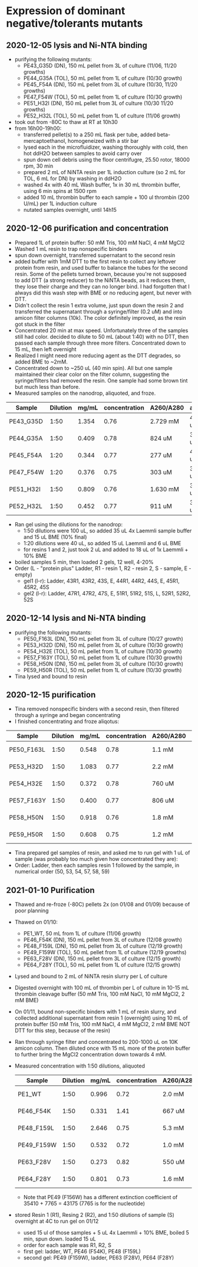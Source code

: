 # Expression of dominant negative/tolerants mutants 

## 2020-12-05 lysis and Ni-NTA binding
- purifying the following mutants:
    - PE43_G35D (DN), 150 mL pellet from 3L of culture (11/06, 11/20 growths)
    - PE44_G35A (TOL), 50 mL pellet from 1L of culture (10/30 growth)
    - PE45_F54A (DN), 150 mL pellet from 3L of culture (10/30, 11/20 growths)
    - PE47_F54W (TOL), 50 mL pellet from 1L of culture (10/30 growth)
    - PE51_H32I (DN), 150 mL pellet from 3L of culture (10/30 11/20 growths)
    - PE52_H32L (TOL), 50 mL pellet from 1L of culture (11/06 growth)
- took out from -80C to thaw at RT at 10h30
- from 16h00-19h00:
    - transferred pellet(s) to a 250 mL flask per tube, added beta-mercaptoethanol, homogeneized with a stir bar
    - lysed each in the microfluidizer, washing thoroughly with cold, then hot ddH2O between samples to avoid carry over
    - spun down cell debris using the floor centrifugre, 25.50 rotor, 18000 rpm, 30 min
    - prepared 2 mL of NiNTA resin per 1L induction culture (so 2 mL for TOL, 6 mL for DN) by washing in ddH2O
    - washed 4x with 40 mL Wash buffer, 1x in 30 mL thrombin buffer, using 6 min spins at 1500 rpm
    - added 10 mL thrombin buffer to each sample + 100 ul thrombin (200 U/mL) per 1L induction culture
    - nutated samples overnight, until 14h15

## 2020-12-06 purification and concentration 
- Prepared 1L of protein buffer: 50 mM Tris, 100 mM NaCl, 4 mM MgCl2
- Washed 1 mL resin to trap nonspecific binders
- spun down overnight, transferred supernatant to the second resin
- added buffer with 1mM DTT to the first resin to collect any leftover protein from resin, and used buffer to balance the tubes for the second resin. Some of the pellets turned brown, because you're not supposed to add DTT (a strong reducer) to the NiNTA beads, as it reduces them, they lose their charge and they can no longer bind. I had forgotten that I always did this wash step with BME or no reducing agent, but never with DTT.
- Didn't collect the resin 1 extra volume, just spun down the resin 2 and transferred the supernatant through a syringe/filter (0.2 uM) and into amicon filter columns (10k). The color definitely improved, as the resin got stuck in the filter
- Concentrated 20 min at max speed. Unfortunately three of the samples still had color. decided to dilute to 50 mL (about 1:40) with no DTT, then passed each sample through three more filters. Concentrated down to 15 mL, then left overnight
- Realized I might need more reducing agent as the DTT degrades, so added BME to ~2mM.
- Concentrated down to ~250 uL (40 min spin). All but one sample maintained their clear color on the filter column, suggesting the syringe/filters had removed the resin. One sample had some brown tint but much less than before.
- Measured samples on the nanodrop, aliquoted, and froze.

Sample | Dilution | mg/mL | concentration | A260/A280 | aliquots |
--- | --- | --- | --- | --- | --- | 
PE43_G35D | 1:50 | 1.354 | 0.76 | 2.729 mM | 4 x 100 uL |
PE44_G35A | 1:50 | 0.409 | 0.78 | 824 uM   | 3 x 75 uL  |
PE45_F54A | 1:20 | 0.344 | 0.77 | 277 uM   | 4 x 100 uL | 
PE47_F54W | 1:20 | 0.376 | 0.75 | 303 uM   | 3 x 290 uL |
PE51_H32I | 1:50 | 0.809 | 0.76 | 1.630 mM | 3 x 290 uL |
PE52_H32L | 1:50 | 0.452 | 0.77 | 911 uM   | 3 x 290 uL |

- Ran gel using the dilutions for the nanodrop:
    - 1:50 dilutions were 100 uL, so added 35 uL 4x Laemmli sample buffer and 15 uL BME (10% final)
    - 1:20 dilutions were 40 uL, so added 15 uL Laemmli and 6 uL BME
    - for resins 1 and 2, just took 2 uL and added to 18 uL of 1x Laemmli + 10% BME
- boiled samples 5 min, then loaded 2 gels, 12 well, 4-20%
- Order (L - "protein plus" Ladder, R1 - resin 1, R2 - resin 2, S - sample, E - empty) 
    - gel1 (l-r): Ladder, 43R1, 43R2, 43S, E, 44R1, 44R2, 44S, E, 45R1, 45R2, 45S
    - gel2 (l-r): Ladder, 47R1, 47R2, 47S, E, 51R1, 51R2, 51S, L, 52R1, 52R2, 52S

    


## 2020-12-14 lysis and Ni-NTA binding
- purifying the following mutants:
    - PE50_F163L (DN), 150 mL pellet from 3L of culture (10/27 growth)
    - PE53_H32D (DN), 150 mL pellet from 3L of culture (10/30 growth)
    - PE54_H32E (TOL), 50 mL pellet from 1L of culture (10/30 growth)
    - PE57_F163Y (TOL), 50 mL pellet from 1L of culture (10/30 growth)
    - PE58_H50N (DN), 150 mL pellet from 3L of culture (10/30 growth)
    - PE59_H50R (TOL), 50 mL pellet from 1L of culture (10/30 growth) 
- Tina lysed and bound to resin

## 2020-12-15 purification
- Tina removed nonspecific binders with a second resin, then filtered through a syringe and began concentrating
- I finished concentrating and froze aliqotus:

Sample | Dilution | mg/mL | concentration | A260/A280 | aliquots |
--- | --- | --- | --- | --- | --- | 
PE50_F163L | 1:50 | 0.548 | 0.78 | 1.1 mM | 4 x 150 uL |
PE53_H32D  | 1:50 | 1.083 | 0.77 | 2.2 mM | 4 x 200 uL |
PE54_H32E  | 1:50 | 0.372 | 0.78 | 760 uM | 4 x 150 uL | 
PE57_F163Y | 1:50 | 0.400 | 0.77 | 806 uM | 4 x 125 uL |
PE58_H50N  | 1:50 | 0.918 | 0.76 | 1.8 mM | 4 x 130 uL |
PE59_H50R  | 1:50 | 0.608 | 0.75 | 1.2 mM | 4 x 160 uL |

- Tina prepared gel samples of resin, and asked me to run gel with 1 uL of sample (was probably too much given how concentrated they are):
- Order: Ladder, then each samples resin 1 followed by the sample, in numerical order (50, 53, 54, 57, 58, 59)


## 2021-01-10 Purification

- Thawed and re-froze (-80C) pellets 2x (on 01/08 and 01/09) because of poor planning
- Thawed on 01/10:
    - PE1_WT, 50 mL from 1L of culture (11/06 growth) 
    - PE46_F54K (DN), 150 mL pellet from 3L of culture (12/08 growth)
    - PE48_F159L (DN), 150 mL pellet from 3L of culture (12/19 growth)
    - PE49_F159W (TOL), 50 mL pellet from 1L of culture (12/19 growths)
    - PE63_F28V (DN), 150 mL pellet from 3L of culture (12/15 growth)
    - PE64_F28Y (TOL), 50 mL pellet from 1L of culture (12/15 growth)
- Lysed and bound to 2 mL of NiNTA resin slurry per L of culture
- Digested overnight with 100 mL of thrombin per L of culture in 10-15 mL thrombin cleavage buffer (50 mM Tris, 100 mM NaCl, 10 mM MgCl2, 2 mM BME)
- On 01/11, bound non-specific binders with 1 mL of resin slurry, and collected additional supernatant from resin 1 (overnight) using 10 mL of protein buffer (50 mM Tris, 100 mM NaCl, 4 mM MgCl2, 2 mM BME NOT DTT for this step, because of the resin)
- Ran through syringe filter and concentrated to 200-1000 uL on 10K amicon column. Then diluted once with 15 mL more of the protein buffer to further bring the MgCl2 concentration down towards 4 mM.
- Measured concentration with 1:50 dilutions, aliquoted

    Sample | Dilution | mg/mL | concentration | A260/A280 | aliquots |
    --- | --- | --- | --- | --- | --- | 
    PE1_WT     | 1:50 | 0.996 | 0.72 | 2.0 mM | 9 x 30 uL |
    PE46_F54K  | 1:50 | 0.331 | 1.41 | 667 uM | 5 x 30 uL |
    PE48_F159L | 1:50 | 2.646 | 0.75 | 5.3 mM | 6 x 50 uL | 
    PE49_F159W | 1:50 | 0.532 | 0.72 | 1.0 mM | 5 x 40 uL |
    PE63_F28V  | 1:50 | 0.273 | 0.82 | 550 uM | 4 x 40 uL |
    PE64_F28Y  | 1:50 | 0.801 | 0.73 | 1.6 mM | 5 x 40 uL |

    - Note that PE49 (F156W) has a different extinction coefficient of 35410 + 7765 = 43175 (7765 is for the nucleotide)

- stored Resin 1 (R1), Resing 2 (R2), and 1:50 dilutions of sample (S) overnight at 4C to run gel on 01/12
    - used 15 ul of those samples + 5 uL 4x Laemmli + 10% BME, boiled 5 min, spun down. loaded 15 uL
    - order for each sample was R1, R2, S
    - first gel: ladder, WT, PE46 (F54K), PE48 (F159L)
    - second gel: PE49 (F159W), ladder, PE63 (F28V), PE64 (F28Y)